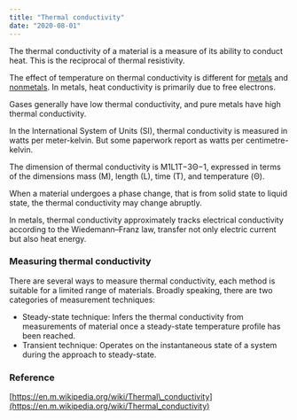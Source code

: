 ```yaml
---
title: "Thermal conductivity"
date: "2020-08-01"
---
```


The thermal conductivity of a material is a measure of its ability to conduct heat. This is the reciprocal of thermal resistivity.

The effect of temperature on thermal conductivity is different for [metals](https://chemistdictionary.com/metal/) and [nonmetals](https://chemistdictionary.com/non-metals/). In metals, heat conductivity is primarily due to free electrons. 

Gases generally have low thermal conductivity, and pure metals have high thermal conductivity.

In the International System of Units (SI), thermal conductivity is measured in watts per meter-kelvin. But some paperwork report as watts per centimetre-kelvin.

The dimension of thermal conductivity is M1L1T−3Θ−1, expressed in terms of the dimensions mass (M), length (L), time (T), and temperature (Θ).

When a material undergoes a phase change, that is from solid state to liquid state, the thermal conductivity may change abruptly.

In metals, thermal conductivity approximately tracks electrical conductivity according to the Wiedemann–Franz law, transfer not only electric current but also heat energy. 

### Measuring thermal conductivity

There are several ways to measure thermal conductivity, each method is suitable for a limited range of materials. Broadly speaking, there are two categories of measurement techniques: 

- Steady-state technique: Infers the thermal conductivity from measurements of material once a steady-state temperature profile has been reached.
- Transient technique: Operates on the instantaneous state of a system during the approach to steady-state. 

### Reference

[https://en.m.wikipedia.org/wiki/Thermal\_conductivity](https://en.m.wikipedia.org/wiki/Thermal_conductivity)
